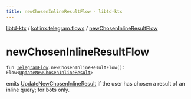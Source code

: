 ```yaml
---
title: newChosenInlineResultFlow - libtd-ktx
---
```


[libtd-ktx](../index.html) / [kotlinx.telegram.flows](index.html) / [newChosenInlineResultFlow](./new-chosen-inline-result-flow.html)

# newChosenInlineResultFlow

`fun `[`TelegramFlow`](../kotlinx.telegram.core/-telegram-flow/index.html)`.newChosenInlineResultFlow(): Flow<`[`UpdateNewChosenInlineResult`](https://tdlibx.github.io/td/docs/org/drinkless/td/libcore/telegram/TdApi/UpdateNewChosenInlineResult.html)`>`

emits [UpdateNewChosenInlineResult](https://tdlibx.github.io/td/docs/org/drinkless/td/libcore/telegram/TdApi/UpdateNewChosenInlineResult.html) if the user has chosen a result of an inline query; for bots
only.

